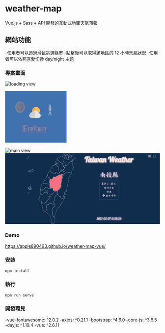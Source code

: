 # weather-map

Vue.js + Sass + API 開發的互動式地圖天氣預報

## 網站功能

-使用者可以透過滑鼠挑選縣市 -點擊後可以取得該地區的 12 小時天氣狀況 -使用者可以依照喜愛切換 day/night 主題

### 專案畫面

![loading view](https://github.com/apple890493/weather-map-vue/blob/main/pic/1.JPG=200x200)

<img src="https://github.com/apple890493/weather-map-vue/blob/main/pic/1.JPG" width="200" alt="loading view">

![main view](https://github.com/apple890493/weather-map-vue/blob/main/pic/2.JPG=200x200)
<img src="https://github.com/apple890493/weather-map-vue/blob/main/pic/2.JPG" alt="main view">

### Demo

https://apple890493.github.io/weather-map-vue/

### 安裝

```
npm install
```

### 執行

```
npm run serve
```

### 開發環見

-vue-fontawesome: ^2.0.2
-axios: ^0.21.1
-bootstrap: ^4.6.0
-core-js: ^3.6.5
-dayjs: ^1.10.4
-vue: ^2.6.11
